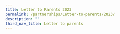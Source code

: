```yaml
---
title: Letter to Parents 2023
permalink: /partnerships/Letter-to-parents/2023/
description: ""
third_nav_title: Letter to parents
---
```

